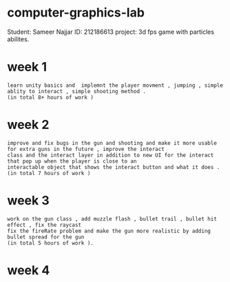 # computer-graphics-lab
Student: Sameer Najjar 
ID: 212186613
project: 3d fps game with particles abilites.
# week 1
    learn unity basics and  implemnt the player movment , jumping , simple ablity to interact , simple shooting method .
    (in total 8+ hours of work )
# week 2
    improve and fix bugs in the gun and shooting and make it more usable for extra guns in the future , improve the interact
    class and the interact layer in addition to new UI for the interact that pop up when the player is close to an 
    interactable object that shows the interact button and what it does . (in total 7 hours of work )
# week 3 
    work on the gun class , add muzzle flash , bullet trail , bullet hit effect , fix the raycast 
	fix the fireRate problem and make the gun more realistic by adding bullet spread for the gun  
	(in total 5 hours of work ).
# week 4